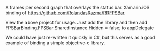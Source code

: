 A frames per second graph that overlays the status bar. Xamarin.iOS binding of https://github.com/RolandasRazma/RRFPSBar.

View the above project for usage. Just add the library and then add FPSBarBinding.FPSBar.SharedInstance.Hidden = false; to appDelegate

We could have just re-written it quickly in C#, but this serves as a good example of binding a simple objective-c library.